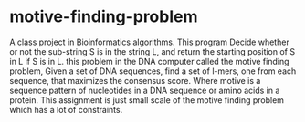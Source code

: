 # motive-finding-problem
A class project in Bioinformatics algorithms. This program Decide whether or not the sub-string S is in the string L, and return the starting position of S in L if S is in L. this problem in the DNA computer called the motive finding problem,  Given a set of DNA sequences, find a set of l-mers, one from each sequence, that maximizes the consensus score. Where motive is a sequence pattern of nucleotides in a DNA sequence or amino acids in a protein. This assignment is just small scale of the motive finding problem which has a lot of constraints. 
